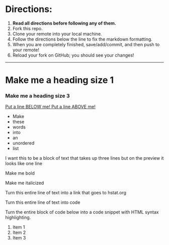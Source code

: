 # Directions:
1. **Read all directions before following any of them.**
2. Fork this repo.
2. Clone your remote into your local machine.
3. Follow the directions below the line to fix the markdown formatting.
4. When you are completely finished, save/add/commit, and then push to your remote!
5. Reload your fork on GitHub; you should see your changes!

---

<h1> Make me a heading size 1 </h1>
<h3> Make me a heading size 3 </h3>

<ins> Put a line BELOW me! <ins>
Put a line ABOVE me!

<ul> 
    <li> Make </li>
    <li> these </li>
    <li> words </li>
    <li> into </li>
    <li> an </li>
    <li> unordered </li>
    <li> list </li>
</ul>

<p> I want this to be a block of text 
that takes up three lines but on 
the preview it looks like one line </p>

Make me bold

Make me italicized

Turn this entire line of text into a link that goes to hstat.org

Turn this entire line of text into code

Turn the entire block of code below into a code snippet with HTML syntax highlighting.

<ol>
    <li>Item 1</li>
    <li>Item 2</li>
    <li>Item 3</li>
</ol>